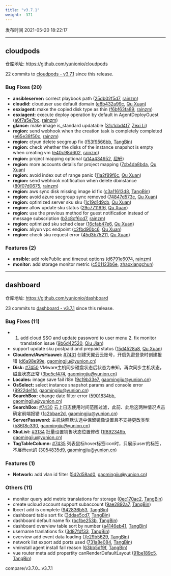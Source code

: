 ```yaml
---
title: "v3.7.1"
weight: -371
---
```


发布时间 2021-05-20 18:22:17

---
## cloudpods

仓库地址: https://github.com/yunionio/cloudpods

22 commits to [cloudpods - v3.7.1] since this release.

### Bug Fixes (20)
- **ansibleserver:** correct playbook path ([25db02f5d7](https://github.com/yunionio/cloudpods/commit/25db02f5d72dfe8d7e97ce74f96f9d86276bec07), [rainzm](mailto:mjoycarry@gmail.com))
- **cloudid:** clouduser use default domain ([e8b432a99c](https://github.com/yunionio/cloudpods/commit/e8b432a99c5bd9b846cd3186da35857dcb3e6968), [Qu Xuan](mailto:quxuan@yunionyun.com))
- **esxiagent:** make the copied disk type as thin ([f6bf63fa89](https://github.com/yunionio/cloudpods/commit/f6bf63fa89029f179ec306a553a362dc869a5b34), [rainzm](mailto:mjoycarry@gmail.com))
- **esxiagent:** execute deploy operation by default in AgentDeployGuest ([a0f7a5e7bc](https://github.com/yunionio/cloudpods/commit/a0f7a5e7bc1f00689914672dc84eb234579cbffc), [rainzm](mailto:mjoycarry@gmail.com))
- **glance:** make image is_standard updatable ([31c1cbd4f7](https://github.com/yunionio/cloudpods/commit/31c1cbd4f7c85183f80f848b24c7c46cbb805588), [Zexi Li](mailto:zexi.li@qq.com))
- **region:** send webhook when the creation task is completely completed ([e65e38f50c](https://github.com/yunionio/cloudpods/commit/e65e38f50cc89133dbc8b9cd0dd8343a4fee9a37), [rainzm](mailto:mjoycarry@gmail.com))
- **region:** ctyun delete secgroup fix ([f53f9566bb](https://github.com/yunionio/cloudpods/commit/f53f9566bb3378183f6c87c3b33e6b0eb5b92c75), [TangBin](mailto:tangbin@yunion.cn))
- **region:** check whether the disks of the instance snapshot is empty when creating vm ([e40c98d602](https://github.com/yunionio/cloudpods/commit/e40c98d602c3f45b40d912f6bf7a469368477882), [rainzm](mailto:mjoycarry@gmail.com))
- **region:** project mapping optional ([a14a434952](https://github.com/yunionio/cloudpods/commit/a14a434952f5a69cd3ca30e943761a5fa9f27d94), [屈轩](mailto:quxuan@yunionyun.com))
- **region:** more accounts details for project mapping ([7cb4da8bda](https://github.com/yunionio/cloudpods/commit/7cb4da8bdadbae36d3cd619d40731ba05f83b134), [Qu Xuan](mailto:quxuan@yunionyun.com))
- **region:** avoid index out of range panic ([11a2f89f6c](https://github.com/yunionio/cloudpods/commit/11a2f89f6c6db816da4c7dc7bbd93a171b01333d), [Qu Xuan](mailto:quxuan@yunionyun.com))
- **region:** send webhook notification when delete dbinstance ([80f07d0675](https://github.com/yunionio/cloudpods/commit/80f07d0675b6ba7fac4d69c8a7ded2e5768e7763), [rainzm](mailto:mjoycarry@gmail.com))
- **region:** aws sync disk missing image id fix ([c3a11613d8](https://github.com/yunionio/cloudpods/commit/c3a11613d87eb32c29d36bf1587b90b4be27f5c4), [TangBin](mailto:tangbin@yunion.cn))
- **region:** avoid azure secgroup sync removed ([74847d573c](https://github.com/yunionio/cloudpods/commit/74847d573cfbec801a5dae85c57aa3e7dccd0731), [Qu Xuan](mailto:quxuan@yunionyun.com))
- **region:** optimized server sku sku ([1c19d1d9cb](https://github.com/yunionio/cloudpods/commit/1c19d1d9cb0ee3e6eef08d23181808dc20e58130), [Qu Xuan](mailto:quxuan@yunionyun.com))
- **region:** allow update sku status ([29c77119f6](https://github.com/yunionio/cloudpods/commit/29c77119f64adb7facf872f9bfa28d4f79fad2c7), [Qu Xuan](mailto:quxuan@yunionyun.com))
- **region:** use the previous method for guest notification instead of message subscription ([b3c8cf6cd7](https://github.com/yunionio/cloudpods/commit/b3c8cf6cd7e3dd27c0821a520b95b414c9648d39), [rainzm](mailto:mjoycarry@gmail.com))
- **region:** optimized sku sched clear ([16cfab47e6](https://github.com/yunionio/cloudpods/commit/16cfab47e676846b966d27b8eee498d86dc2146c), [Qu Xuan](mailto:quxuan@yunionyun.com))
- **region:** aliyun vpc endpoint ([c2fbd90bc6](https://github.com/yunionio/cloudpods/commit/c2fbd90bc6c9e8a17aa461a33c8b57f0d78590ad), [Qu Xuan](mailto:quxuan@yunionyun.com))
- **region:** check sku request error ([45d3b75211](https://github.com/yunionio/cloudpods/commit/45d3b75211e5538c870e282f20822302c710ff44), [Qu Xuan](mailto:quxuan@yunionyun.com))

### Features (2)
- **ansible:** add rolePublic and timeout options ([d6791e6074](https://github.com/yunionio/cloudpods/commit/d6791e607444f2fd13a2661abf92262700a93d84), [rainzm](mailto:mjoycarry@gmail.com))
- **monitor:** add storage monitor metric ([c501123b6e](https://github.com/yunionio/cloudpods/commit/c501123b6e0fcbb334cbf1525e31e3f0f293881a), [zhaoxiangchun](mailto:1422928955@qq.com))

[cloudpods - v3.7.1]: https://github.com/yunionio/cloudpods/compare/v3.7.0...v3.7.1
---
## dashboard

仓库地址: https://github.com/yunionio/dashboard

23 commits to [dashboard - v3.7.1] since this release.

### Bug Fixes (11)
- 1. add cloud SSO and update password to user menu 2. fix monitor translation issue ([9b6d42520](https://github.com/yunionio/dashboard/commit/9b6d42520d82b9e682e2dc5ba9249f7ce34c8971), [Qiu Jian](mailto:qiujian@yunionyun.com))
- support update sku postpaid and prepaid status ([15d4528a8](https://github.com/yunionio/dashboard/commit/15d4528a8a547c4586c92af127b9492d41531d71), [Qu Xuan](mailto:quxuan@yunionyun.com))
- **Cloudenv/AwsHuawei:** [#7431](https://github.com/yunionio/dashboard/issues/7431) 创建天翼云云账号，开启免密登录时创建报错 ([d6a98e99e](https://github.com/yunionio/dashboard/commit/d6a98e99efd48fa0ee7c5f503ac627a72484802b), [gaomingjiu@yunion.cn](mailto:gaomingjiu@yunion.cn))
- **Disk:** [#7450](https://github.com/yunionio/dashboard/issues/7450) VMware主机同步磁盘状态后状态为未知，再次同步主机状态，磁盘状态正常 ([3be5cf474](https://github.com/yunionio/dashboard/commit/3be5cf4745351ef7810827c2333a8202f421b67f), [gaomingjiu@yunion.cn](mailto:gaomingjiu@yunion.cn))
- **Locales:** image save fail i18n ([9c19b33e7](https://github.com/yunionio/dashboard/commit/9c19b33e770c1b571a24bca462a990ab593917ec), [gaomingjiu@yunion.cn](mailto:gaomingjiu@yunion.cn))
- **OsSelect:** select instance snapshot params and console error ([9922de1fd](https://github.com/yunionio/dashboard/commit/9922de1fdb40477738ee9f7460e9f5a0625d6274), [gaomingjiu@yunion.cn](mailto:gaomingjiu@yunion.cn))
- **SearchBox:** change date filter error ([5901834bb](https://github.com/yunionio/dashboard/commit/5901834bb70ef33f067e900cc31bc41a8f5ac8fa), [gaomingjiu@yunion.cn](mailto:gaomingjiu@yunion.cn))
- **SearchBox:** [#7430](https://github.com/yunionio/dashboard/issues/7430) 云上日志使用时间范围过滤，此前、此后这两种情况点击确定前端报错 ([1c2bbae2d](https://github.com/yunionio/dashboard/commit/1c2bbae2de2622953d0e4709b5b4928a9fc51b2c), [gaomingjiu@yunion.cn](mailto:gaomingjiu@yunion.cn))
- **ServerPassword:** 主机快照默认选中保留镜像设置且不支持更改类型 ([b86f8c330](https://github.com/yunionio/dashboard/commit/b86f8c3308b65c8daf314ac83846161ba2446e3d), [gaomingjiu@yunion.cn](mailto:gaomingjiu@yunion.cn))
- **SkuList:** [#3134](https://github.com/yunionio/dashboard/issues/3134) 批量设置销售状态位置修改 ([1f892349b](https://github.com/yunionio/dashboard/commit/1f892349b554898513dd86348fc8110559bb6ee4), [gaomingjiu@yunion.cn](mailto:gaomingjiu@yunion.cn))
- **TagTableColumn:** [#7435](https://github.com/yunionio/dashboard/issues/7435) 列表鼠标hover标签icon时，只展示user的标签，不展示ext的 ([3054835d9](https://github.com/yunionio/dashboard/commit/3054835d97cb0e626997a0c512b8b72901faba7b), [gaomingjiu@yunion.cn](mailto:gaomingjiu@yunion.cn))

### Features (1)
- **Network:** add vlan id filter ([5d2d58ad0](https://github.com/yunionio/dashboard/commit/5d2d58ad08eeecdb7be78102522584ac2e6e1f31), [gaomingjiu@yunion.cn](mailto:gaomingjiu@yunion.cn))

### Others (11)
- monitor query add metric translations for storage ([0ec170ac2](https://github.com/yunionio/dashboard/commit/0ec170ac27d2df9b16b7e2fb6d6311b7b41aec02), [TangBin](mailto:tangbin@yunion.cn))
- create ucloud account support subaccount ([9ae2892a7](https://github.com/yunionio/dashboard/commit/9ae2892a70d2236972c9550e089b123173ddbf76), [TangBin](mailto:tangbin@yunion.cn))
- lbcert add is complete ([942836b53](https://github.com/yunionio/dashboard/commit/942836b536130b0b9b4e073ed76a0f2ff797baa9), [TangBin](mailto:tangbin@yunion.cn))
- dashboard table sort fix ([3ddae5cd7](https://github.com/yunionio/dashboard/commit/3ddae5cd7b98492a080f5ccd543c9a63338d1856), [TangBin](mailto:tangbin@yunion.cn))
- dashboard default name fix ([bc1be253b](https://github.com/yunionio/dashboard/commit/bc1be253bf6609ce99b342824d2405d0fa8e11cd), [TangBin](mailto:tangbin@yunion.cn))
- dashboard overview table sort by number ([a4146eb41](https://github.com/yunionio/dashboard/commit/a4146eb412afddd9cbbfa5a9f564154f737397ec), [TangBin](mailto:tangbin@yunion.cn))
- username tranlations fix ([3d87fdf33](https://github.com/yunionio/dashboard/commit/3d87fdf335079fefcd409f62aad1a8fceca01878), [TangBin](mailto:tangbin@yunion.cn))
- overview add event data loading ([7e29b5629](https://github.com/yunionio/dashboard/commit/7e29b56297c474560c1eb74a68900155ef3e2572), [TangBin](mailto:tangbin@yunion.cn))
- network list export add ports used ([731a8e084](https://github.com/yunionio/dashboard/commit/731a8e0844bc5d07450d093ede4fa697ff99f02e), [TangBin](mailto:tangbin@yunion.cn))
- vminstall agent install fail reason ([63bb5df9f](https://github.com/yunionio/dashboard/commit/63bb5df9faa3dcff5a6d64662935cb2610405d2b), [TangBin](mailto:tangbin@yunion.cn))
- vue router meta add propertity canRenderDefaultLayout ([91be189c5](https://github.com/yunionio/dashboard/commit/91be189c55bb398c7f61aa3a26e90455ac4cf80e), [TangBin](mailto:tangbin@yunion.cn))

[dashboard - v3.7.1]: https://github.com/yunionio/dashboard/compare/v3.7.0...v3.7.1
compare/v3.7.0...v3.7.1
